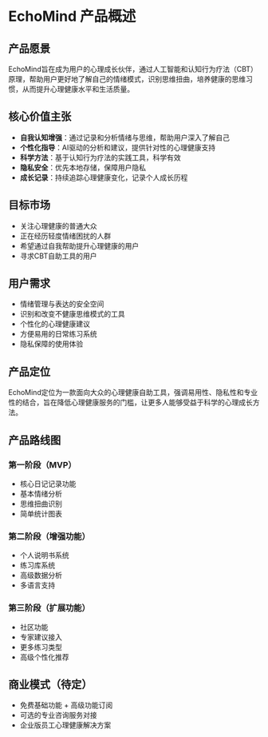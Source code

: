 # EchoMind 产品概述

## 产品愿景
EchoMind旨在成为用户的心理成长伙伴，通过人工智能和认知行为疗法（CBT）原理，帮助用户更好地了解自己的情绪模式，识别思维扭曲，培养健康的思维习惯，从而提升心理健康水平和生活质量。

## 核心价值主张
- **自我认知增强**：通过记录和分析情绪与思维，帮助用户深入了解自己
- **个性化指导**：AI驱动的分析和建议，提供针对性的心理健康支持
- **科学方法**：基于认知行为疗法的实践工具，科学有效
- **隐私安全**：优先本地存储，保障用户隐私
- **成长记录**：持续追踪心理健康变化，记录个人成长历程

## 目标市场
- 关注心理健康的普通大众
- 正在经历轻度情绪困扰的人群
- 希望通过自我帮助提升心理健康的用户
- 寻求CBT自助工具的用户

## 用户需求
- 情绪管理与表达的安全空间
- 识别和改变不健康思维模式的工具
- 个性化的心理健康建议
- 方便易用的日常练习系统
- 隐私保障的使用体验

## 产品定位
EchoMind定位为一款面向大众的心理健康自助工具，强调易用性、隐私性和专业性的结合，旨在降低心理健康服务的门槛，让更多人能够受益于科学的心理成长方法。

## 产品路线图

### 第一阶段（MVP）
- 核心日记记录功能
- 基本情绪分析
- 思维扭曲识别
- 简单统计图表

### 第二阶段（增强功能）
- 个人说明书系统
- 练习库系统
- 高级数据分析
- 多语言支持

### 第三阶段（扩展功能）
- 社区功能
- 专家建议接入
- 更多练习类型
- 高级个性化推荐

## 商业模式（待定）
- 免费基础功能 + 高级功能订阅
- 可选的专业咨询服务对接
- 企业版员工心理健康解决方案